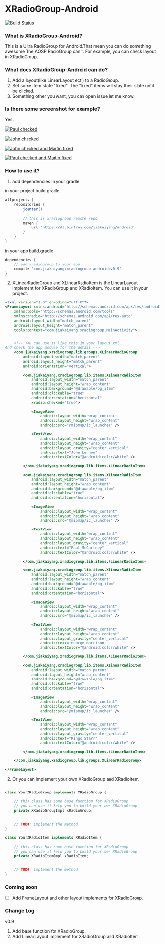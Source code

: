 XRadioGroup-Android
=====

[![Build Status](https://travis-ci.org/kaiyangjia/XRadioGroup-Android.svg?branch=master)](https://travis-ci.org/kaiyangjia/XRadioGroup-Android)

### What is XRadioGroup-Android?
This is a Ultra RadioGroup for Android.That mean you can do something awesome
The AOSP RadioGroup can't. For example, you can check layout in XRadioGroup.

### What does XRadioGroup-Android can do?
1. Add a layout(like LinearLayout ect.) to a RadioGroup.
2. Set some item state "fixed". The "fixed" items will stay their state until be clicked.
3. Something other you want, you can open issue let me know.


### Is there some screenshot for example?
Yes.

[![Paul checked](https://raw.githubusercontent.com/kaiyangjia/XRadioGroup-Android/master/screenshot/device-2017-10-01-094433.png)](https://raw.githubusercontent.com/kaiyangjia/XRadioGroup-Android/master/screenshot/device-2017-10-01-094433.png)


[![John checked](https://raw.githubusercontent.com/kaiyangjia/XRadioGroup-Android/master/screenshot/device-2017-10-01-094433.png)](https://raw.githubusercontent.com/kaiyangjia/XRadioGroup-Android/master/screenshot/device-2017-10-01-094503.png)


[![John checked and Martin fixed](https://raw.githubusercontent.com/kaiyangjia/XRadioGroup-Android/master/screenshot/device-2017-10-01-094433.png)](https://raw.githubusercontent.com/kaiyangjia/XRadioGroup-Android/master/screenshot/device-2017-10-01-094520.png)


[![Paul checked and Martin fixed](https://raw.githubusercontent.com/kaiyangjia/XRadioGroup-Android/master/screenshot/device-2017-10-01-094433.png)](https://raw.githubusercontent.com/kaiyangjia/XRadioGroup-Android/master/screenshot/device-2017-10-01-094532.png)


### How to use it?
1. add dependencies in your gradle

in your project build.gradle

```groovy
allprojects {
    repositories {
        jcenter()
        
        // this is xradiogroup remote repo
        maven {
            url 'https://dl.bintray.com/jiakaiyang/android'
        }
    }
}
```


in your app build.gradle
```groovy
dependencies {
    // add xradiogroup to your app
    compile 'com.jiakaiyang:xradiogroup-android:v0.9'
}
```


2. XLinearRadioGroup and XLinearRadioItem is the LinearLayout implement for
XRadioGroup and XRadioItem. You can use it in your project.


```xml
<?xml version="1.0" encoding="utf-8"?>
<FrameLayout xmlns:android="http://schemas.android.com/apk/res/android"
    xmlns:tools="http://schemas.android.com/tools"
    xmlns:xradio="http://schemas.android.com/apk/res-auto"
    android:layout_width="match_parent"
    android:layout_height="match_parent"
    tools:context="com.jiakaiyang.xradiogroup.MainActivity">


    <!-- You can use it like this in your layout xml. 
And check the app module for the detail -->
    <com.jiakaiyang.xradiogroup.lib.groups.XLinearRadioGroup
        android:layout_width="match_parent"
        android:layout_height="match_parent"
        android:orientation="vertical">

        <com.jiakaiyang.xradiogroup.lib.items.XLinearRadioItem
            android:layout_width="match_parent"
            android:layout_height="wrap_content"
            android:background="@drawable/bg_item"
            android:clickable="true"
            android:orientation="horizontal"
            xradio:checked="true">

            <ImageView
                android:layout_width="wrap_content"
                android:layout_height="wrap_content"
                android:src="@mipmap/ic_launcher" />

            <TextView
                android:layout_width="wrap_content"
                android:layout_height="wrap_content"
                android:layout_gravity="center_vertical"
                android:text="John Lennon"
                android:textColor="@android:color/white" />

        </com.jiakaiyang.xradiogroup.lib.items.XLinearRadioItem>

        <com.jiakaiyang.xradiogroup.lib.items.XLinearRadioItem
            android:layout_width="match_parent"
            android:layout_height="wrap_content"
            android:background="@drawable/bg_item"
            android:clickable="true"
            android:orientation="horizontal">

            <ImageView
                android:layout_width="wrap_content"
                android:layout_height="wrap_content"
                android:src="@mipmap/ic_launcher" />

            <TextView
                android:layout_width="wrap_content"
                android:layout_height="wrap_content"
                android:layout_gravity="center_vertical"
                android:text="Paul McCartney"
                android:textColor="@android:color/white" />

        </com.jiakaiyang.xradiogroup.lib.items.XLinearRadioItem>

        <com.jiakaiyang.xradiogroup.lib.items.XLinearRadioItem
            android:layout_width="match_parent"
            android:layout_height="wrap_content"
            android:background="@drawable/bg_item"
            android:clickable="true"
            android:orientation="horizontal">

            <ImageView
                android:layout_width="wrap_content"
                android:layout_height="wrap_content"
                android:src="@mipmap/ic_launcher" />

            <TextView
                android:layout_width="wrap_content"
                android:layout_height="wrap_content"
                android:layout_gravity="center_vertical"
                android:text="George Harrison"
                android:textColor="@android:color/white" />

        </com.jiakaiyang.xradiogroup.lib.items.XLinearRadioItem>

        <com.jiakaiyang.xradiogroup.lib.items.XLinearRadioItem
            android:layout_width="match_parent"
            android:layout_height="wrap_content"
            android:background="@drawable/bg_item"
            android:clickable="true"
            android:orientation="horizontal">

            <ImageView
                android:layout_width="wrap_content"
                android:layout_height="wrap_content"
                android:src="@mipmap/ic_launcher" />

            <TextView
                android:layout_width="wrap_content"
                android:layout_height="wrap_content"
                android:layout_gravity="center_vertical"
                android:text="Ringo Starr"
                android:textColor="@android:color/white" />

        </com.jiakaiyang.xradiogroup.lib.items.XLinearRadioItem>

    </com.jiakaiyang.xradiogroup.lib.groups.XLinearRadioGroup>

</FrameLayout>

```


2. Or you can implement your own XRadioGroup and XRadioItem.

```java

class YourXRadioGroup implements XRadioGroup {

    // this class has some base function for XRadioGroup
    // you can use it help you to build your own XRadioGroup
    private XRadioGroupImpl xRadioGroup;
    
    
    // TODO: implement the method
}

class YourXRadioItem implements XRadioItem {
    
    // this class has some base function for XRadioGroup
    // you can use it help you to build your own XRadioGroup
    private XRadioItemImpl xRadioItem;
    
    
    // TODO: implement the method
}
```

### Coming soon

- [ ] Add FrameLayout and other layout implements for XRadioGroup.



### Change Log
v0.9 
1. Add base function for XRadioGroup.
2. Add LinearLayout implement for XRadioGroup and XRadioItem.